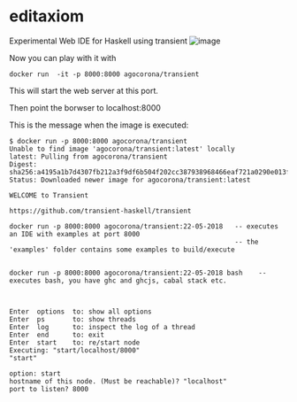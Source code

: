 # editaxiom
Experimental Web IDE for Haskell using transient
![image](https://files.gitter.im/Transient-Transient-Universe-HPlay/Lobby/tztJ/image.png)

Now you can play with it with

```
docker run  -it -p 8000:8000 agocorona/transient
```

This will start the web server at this port.

Then point the borwser to  localhost:8000

This is the message when the image is executed:

```
$ docker run -p 8000:8000 agocorona/transient
Unable to find image 'agocorona/transient:latest' locally
latest: Pulling from agocorona/transient
Digest: sha256:a4195a1b7d4307fb212a3f9df6b504f202cc387938968466eaf721a0290e013f
Status: Downloaded newer image for agocorona/transient:latest

WELCOME to Transient

https://github.com/transient-haskell/transient

docker run -p 8000:8000 agocorona/transient:22-05-2018   -- executes an IDE with examples at port 8000
                                                         -- the 'examples' folder contains some examples to build/execute


docker run -p 8000:8000 agocorona/transient:22-05-2018 bash    -- executes bash, you have ghc and ghcjs, cabal stack etc.



Enter  options  to: show all options
Enter  ps       to: show threads
Enter  log      to: inspect the log of a thread
Enter  end      to: exit
Enter  start    to: re/start node
Executing: "start/localhost/8000"
"start"

option: start
hostname of this node. (Must be reachable)? "localhost"
port to listen? 8000
```

